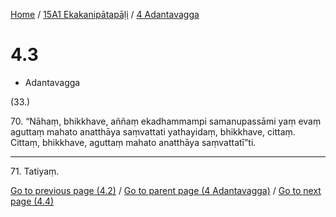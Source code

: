 
[Home](/) / [15A1 Ekakanipātapāḷi](...md) / [4 Adantavagga](../15A1/4.md)

# 4.3

* Adantavagga

(33.)

70\. “Nāhaṃ, bhikkhave, aññaṃ ekadhammampi samanupassāmi yaṃ evaṃ aguttaṃ mahato anatthāya saṃvattati yathayidaṃ, bhikkhave, cittaṃ. Cittaṃ, bhikkhave, aguttaṃ mahato anatthāya saṃvattatī”ti.

---

71\. Tatiyaṃ.



[Go to previous page (4.2)](4.2.md) / [Go to parent page (4 Adantavagga)](../15A1/4.md) / [Go to next page (4.4)](4.4.md)


